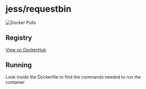 # jess/requestbin

![Docker Pulls](https://img.shields.io/docker/pulls/jess/requestbin)



## Registry

[View on DockerHub](https://hub.docker.com/r/jess/requestbin)

## Running

Look inside the Dockerfile to find the commands needed to run the container
